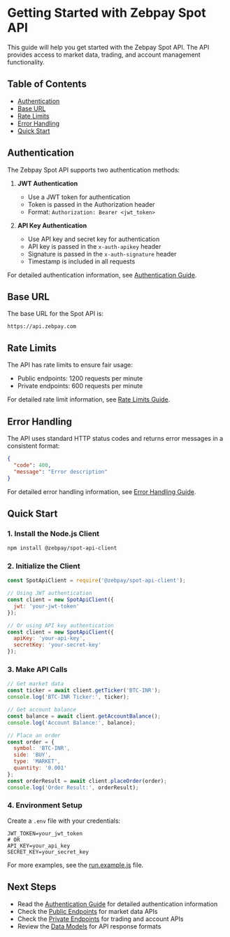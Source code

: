 # Getting Started with Zebpay Spot API

This guide will help you get started with the Zebpay Spot API. The API provides access to market data, trading, and account management functionality.

## Table of Contents
- [Authentication](#authentication)
- [Base URL](#base-url)
- [Rate Limits](#rate-limits)
- [Error Handling](#error-handling)
- [Quick Start](#quick-start)

## Authentication

The Zebpay Spot API supports two authentication methods:

1. **JWT Authentication**
   - Use a JWT token for authentication
   - Token is passed in the Authorization header
   - Format: `Authorization: Bearer <jwt_token>`

2. **API Key Authentication**
   - Use API key and secret key for authentication
   - API key is passed in the `x-auth-apikey` header
   - Signature is passed in the `x-auth-signature` header
   - Timestamp is included in all requests

For detailed authentication information, see [Authentication Guide](./authentication.md).

## Base URL

The base URL for the Spot API is:
```
https://api.zebpay.com
```

## Rate Limits

The API has rate limits to ensure fair usage:
- Public endpoints: 1200 requests per minute
- Private endpoints: 600 requests per minute

For detailed rate limit information, see [Rate Limits Guide](./rate-limits.md).

## Error Handling

The API uses standard HTTP status codes and returns error messages in a consistent format:
```json
{
  "code": 400,
  "message": "Error description"
}
```

For detailed error handling information, see [Error Handling Guide](./error-handling.md).

## Quick Start

### 1. Install the Node.js Client

```bash
npm install @zebpay/spot-api-client
```

### 2. Initialize the Client

```javascript
const SpotApiClient = require('@zebpay/spot-api-client');

// Using JWT authentication
const client = new SpotApiClient({
  jwt: 'your-jwt-token'
});

// Or using API key authentication
const client = new SpotApiClient({
  apiKey: 'your-api-key',
  secretKey: 'your-secret-key'
});
```

### 3. Make API Calls

```javascript
// Get market data
const ticker = await client.getTicker('BTC-INR');
console.log('BTC-INR Ticker:', ticker);

// Get account balance
const balance = await client.getAccountBalance();
console.log('Account Balance:', balance);

// Place an order
const order = {
  symbol: 'BTC-INR',
  side: 'BUY',
  type: 'MARKET',
  quantity: '0.001'
};
const orderResult = await client.placeOrder(order);
console.log('Order Result:', orderResult);
```

### 4. Environment Setup

Create a `.env` file with your credentials:
```
JWT_TOKEN=your_jwt_token
# OR
API_KEY=your_api_key
SECRET_KEY=your_secret_key
```

For more examples, see the [run.example.js](../clients/rest-http/node/run.example.js) file.

## Next Steps

- Read the [Authentication Guide](./authentication.md) for detailed authentication information
- Check the [Public Endpoints](./public-endpoints/) for market data APIs
- Check the [Private Endpoints](./private-endpoints/) for trading and account APIs
- Review the [Data Models](./data-models.md) for API response formats 